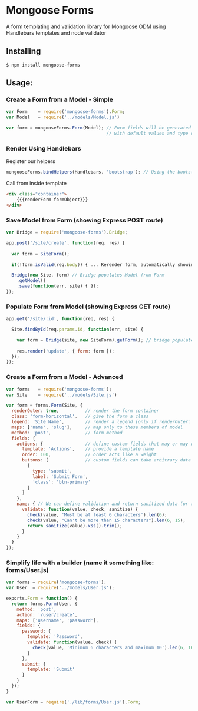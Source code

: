 # Mongoose Forms

A form templating and validation library for Mongoose ODM using Handlebars templates and node validator

## Installing

    $ npm install mongoose-forms

## Usage:

### Create a Form from a Model - Simple

```javascript
var Form    = require('mongoose-forms').Form;
var Model   = require('../models/Model.js')

var form = mongooseForms.Form(Model); // Form fields will be generated from schema
                                      // with default values and type detection

```

### Render Using Handlebars

Register our helpers

```javascript
mongooseForms.bindHelpers(Handlebars, 'bootstrap'); // Using the bootstrap markup style
```

Call from inside template

```html
<div class="container">
    {{{renderForm formObject}}}
</div>
```

### Save Model from Form (showing Express POST route) 

```javascript
var Bridge = require('mongoose-forms').Bridge;

app.post('/site/create', function(req, res) {
  
  var form = SiteForm();

  if(!form.isValid(req.body)) { ... Rerender form, automatically showing errors ... }

  Bridge(new Site, form) // Bridge populates Model from Form
    .getModel()
    .save(function(err, site) { });
});
```

### Populate Form from Model (showing Express GET route)

```javascript
app.get('/site/:id', function(req, res) {

  Site.findById(req.params.id, function(err, site) {

    var form = Bridge(site, new SiteForm).getForm(); // bridge populates Form from Model
    
    res.render('update', { form: form });
  });
});
```

### Create a Form from a Model - Advanced

```javascript
var forms   = require('mongoose-forms');
var Site    = require('../models/Site.js')

var form = forms.Form(Site, {
  renderOuter: true,          // render the form container
  class: 'form-horizontal',   // give the form a class
  legend: 'Site Name',        // render a legend (only if renderOuter: true)
  maps: ['name', 'slug'],     // map only to these members of model
  method: 'post',             // form method
  fields: {
    actions: {                // define custom fields that may or may not exist in your model
      template: 'Actions',    // provide a template name
      order: 100,             // order acts like a weight
      buttons: [              // custom fields can take arbitrary data
        {
          type: 'submit',
          label: 'Submit Form',
          'class': 'btn-primary'
        }
      ]
    },
    name: { // We can define validation and return sanitized data (or return nothing to simply passthrough)
      validate: function(value, check, sanitize) {
        check(value, 'Must be at least 6 characters').len(6);
        check(value, "Can't be more than 15 characters").len(6, 15);
        return sanitize(value).xss().trim();
      }
    }
  }
});

```

### Simplify life with a builder (name it something like: forms/User.js)

```javascript
var forms = require('mongoose-forms');
var User  = require('../models/User.js');

exports.Form = function() {
  return forms.Form(User, {
    method: 'post',
    action: '/user/create',
    maps: ['username', 'password'],
    fields: {
      password: {
        template: 'Password',
        validate: function(value, check) {
          check(value, 'Minimum 6 characters and maximum 10').len(6, 10);
        }
      },
      submit: {
        template: 'Submit'
      }
    }
  });
}
```

```javascript
var UserForm = require('./lib/forms/User.js').Form;
```